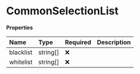 # CommonSelectionList

**Properties**

| Name      | Type     | Required | Description |
| :-------- | :------- | :------- | :---------- |
| blacklist | string[] | ❌       |             |
| whitelist | string[] | ❌       |             |

<!-- This file was generated by liblab | https://liblab.com/ -->
